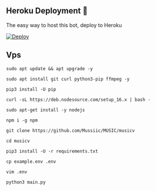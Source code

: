 
## Heroku Deployment 💜
The easy way to host this bot, deploy to Heroku

[![Deploy](https://www.herokucdn.com/deploy/button.svg)](https://github.com/Mussiic/MUSIC)



## Vps 

`sudo apt update && apt upgrade -y`

`sudo apt install git curl python3-pip ffmpeg -y`

`pip3 install -U pip`

`curl -sL https://deb.nodesource.com/setup_16.x | bash -`

`sudo apt-get install -y nodejs`

`npm i -g npm`

`git clone https://github.com/Mussiic/MUSIC/musicv` 

`cd musicv` 

`pip3 install -U -r requirements.txt`

`cp example.env .env` 

`vim .env` 

`python3 main.py` 
